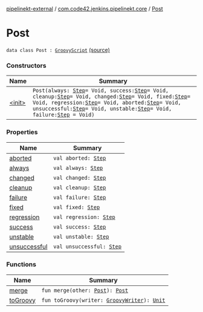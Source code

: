 [pipelinekt-external](../../index.md) / [com.code42.jenkins.pipelinekt.core](../index.md) / [Post](./index.md)

# Post

`data class Post : `[`GroovyScript`](../../com.code42.jenkins.pipelinekt.core.writer/-groovy-script/index.md) [(source)](https://github.com/code42/pipelinekt/tree/master/core/src/main/kotlin/com/code42/jenkins/pipelinekt/core/Post.kt#L8)

### Constructors

| Name | Summary |
|---|---|
| [&lt;init&gt;](-init-.md) | `Post(always: `[`Step`](../../com.code42.jenkins.pipelinekt.core.step/-step/index.md)` = Void, success: `[`Step`](../../com.code42.jenkins.pipelinekt.core.step/-step/index.md)` = Void, cleanup: `[`Step`](../../com.code42.jenkins.pipelinekt.core.step/-step/index.md)` = Void, changed: `[`Step`](../../com.code42.jenkins.pipelinekt.core.step/-step/index.md)` = Void, fixed: `[`Step`](../../com.code42.jenkins.pipelinekt.core.step/-step/index.md)` = Void, regression: `[`Step`](../../com.code42.jenkins.pipelinekt.core.step/-step/index.md)` = Void, aborted: `[`Step`](../../com.code42.jenkins.pipelinekt.core.step/-step/index.md)` = Void, unsuccessful: `[`Step`](../../com.code42.jenkins.pipelinekt.core.step/-step/index.md)` = Void, unstable: `[`Step`](../../com.code42.jenkins.pipelinekt.core.step/-step/index.md)` = Void, failure: `[`Step`](../../com.code42.jenkins.pipelinekt.core.step/-step/index.md)` = Void)` |

### Properties

| Name | Summary |
|---|---|
| [aborted](aborted.md) | `val aborted: `[`Step`](../../com.code42.jenkins.pipelinekt.core.step/-step/index.md) |
| [always](always.md) | `val always: `[`Step`](../../com.code42.jenkins.pipelinekt.core.step/-step/index.md) |
| [changed](changed.md) | `val changed: `[`Step`](../../com.code42.jenkins.pipelinekt.core.step/-step/index.md) |
| [cleanup](cleanup.md) | `val cleanup: `[`Step`](../../com.code42.jenkins.pipelinekt.core.step/-step/index.md) |
| [failure](failure.md) | `val failure: `[`Step`](../../com.code42.jenkins.pipelinekt.core.step/-step/index.md) |
| [fixed](fixed.md) | `val fixed: `[`Step`](../../com.code42.jenkins.pipelinekt.core.step/-step/index.md) |
| [regression](regression.md) | `val regression: `[`Step`](../../com.code42.jenkins.pipelinekt.core.step/-step/index.md) |
| [success](success.md) | `val success: `[`Step`](../../com.code42.jenkins.pipelinekt.core.step/-step/index.md) |
| [unstable](unstable.md) | `val unstable: `[`Step`](../../com.code42.jenkins.pipelinekt.core.step/-step/index.md) |
| [unsuccessful](unsuccessful.md) | `val unsuccessful: `[`Step`](../../com.code42.jenkins.pipelinekt.core.step/-step/index.md) |

### Functions

| Name | Summary |
|---|---|
| [merge](merge.md) | `fun merge(other: `[`Post`](./index.md)`): `[`Post`](./index.md) |
| [toGroovy](to-groovy.md) | `fun toGroovy(writer: `[`GroovyWriter`](../../com.code42.jenkins.pipelinekt.core.writer/-groovy-writer/index.md)`): `[`Unit`](https://kotlinlang.org/api/latest/jvm/stdlib/kotlin/-unit/index.html) |
